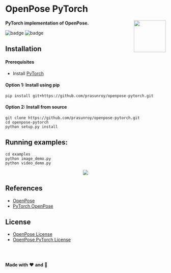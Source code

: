 # OpenPose PyTorch
**PyTorch implementation of OpenPose.**
<img align='right' height='100' src='https://github.com/prasunroy/openpose-pytorch/blob/master/assets/logo.png' />

![badge](https://github.com/prasunroy/openpose-pytorch/blob/master/assets/badge_1.svg)
![badge](https://github.com/prasunroy/openpose-pytorch/blob/master/assets/badge_2.svg)

## Installation
#### Prerequisites
* Install [PyTorch](https://pytorch.org/get-started/locally/)
#### Option 1: Install using pip
```
pip install git+https://github.com/prasunroy/openpose-pytorch.git
```
#### Option 2: Install from source
```
git clone https://github.com/prasunroy/openpose-pytorch.git
cd openpose-pytorch
python setup.py install
```

## Running examples:
```
cd examples
python image_demo.py
python video_demo.py
```

<p align='center'>
  <img src='https://github.com/prasunroy/openpose-pytorch/raw/master/assets/image_1.jpg' />
</p>

## References
* [OpenPose](https://github.com/CMU-Perceptual-Computing-Lab/openpose)
* [PyTorch OpenPose](https://github.com/Hzzone/pytorch-openpose)

## License
* [OpenPose License](https://github.com/CMU-Perceptual-Computing-Lab/openpose/blob/master/LICENSE)
* [OpenPose PyTorch License](https://github.com/prasunroy/openpose-pytorch/blob/master/LICENSE)

<br />
<br />

**Made with** :heart: **and** :pizza:
